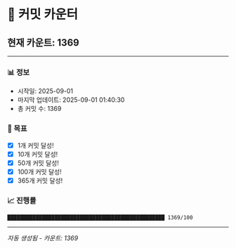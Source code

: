 # 🔢 커밋 카운터

## 현재 카운트: 1369

---

### 📊 정보
- 시작일: 2025-09-01
- 마지막 업데이트: 2025-09-01 01:40:30
- 총 커밋 수: 1369

### 🎯 목표
- [x] 1개 커밋 달성!
- [x] 10개 커밋 달성!
- [x] 50개 커밋 달성!
- [x] 100개 커밋 달성!
- [x] 365개 커밋 달성!

### 📈 진행률
```
██████████████████████████████████████████████████ 1369/100
```

---
*자동 생성됨 - 카운트: 1369*

